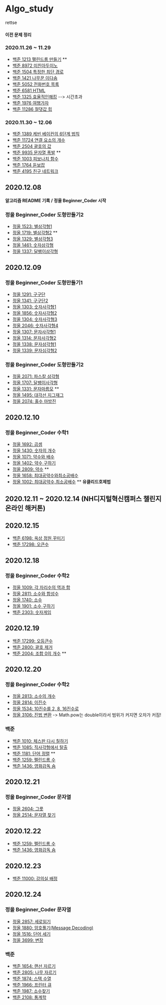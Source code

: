 # Algo_study
rettse
#### 이전 문제 정리

### 2020.11.26 ~ 11.29

- [백준 1213 팰린드롬 만들기](https://www.acmicpc.net/problem/1213) \*\*
- [백준 8972 미친아두이노](https://www.acmicpc.net/problem/8972)
- [백준 1504 특정한 최단 경로](https://www.acmicpc.net/problem/1504)
- [백준 1421 나무꾼 이다솜](https://www.acmicpc.net/problem/1421)
- [백준 5052 전화번호 목록](https://www.acmicpc.net/problem/5052)
- [백준 6581 HTML](https://www.acmicpc.net/problem/6581)
- [백준 1325 효율적인해킹](https://www.acmicpc.net/problem/1325) --> 시간초과
- [백준 1976 여행가자](https://www.acmicpc.net/problem/1976)
- [백준 11286 절댓값 힙](https://www.acmicpc.net/problem/11286)

### 2020.11.30 ~ 12.06

- [백준 1389 케빈 베이컨의 6단계 법칙](https://www.acmicpc.net/problem/1389)
- [백준 11724 연결 요소의 개수](https://www.acmicpc.net/problem/11724)
- [백준 2504 괄호의 값](https://www.acmicpc.net/problem/2504)
- [백준 9935 문자열 폭발](https://www.acmicpc.net/problem/9935) \*\*
- [백준 1003 피보나치 함수](https://www.acmicpc.net/problem/1003)
- [백준 1764 듣보잡](https://www.acmicpc.net/problem/1764)
- [백준 4195 친구 네트워크](https://www.acmicpc.net/problem/4195)

## 2020.12.08

#### 알고리즘 README 기록 / 정올 Beginner_Coder 시작

### 정올 Beginner_Coder 도형만들기2

- [정올 1523: 별삼각형1](http://www.jungol.co.kr/bbs/board.php?bo_table=pbank&wr_id=795&sca=2020)
- [정올 1719: 별삼각형2](http://www.jungol.co.kr/bbs/board.php?bo_table=pbank&wr_id=992&sca=2020) \*\*
- [정올 1329: 별삼각형3](http://www.jungol.co.kr/bbs/board.php?bo_table=pbank&wr_id=608&sca=2020)
- [정올 1461: 숫자삼각형](http://www.jungol.co.kr/bbs/board.php?bo_table=pbank&wr_id=914&sca=2020)
- [정올 1337: 달팽이삼각형](http://www.jungol.co.kr/bbs/board.php?bo_table=pbank&wr_id=609&sca=2020)

## 2020.12.09

### 정올 Beginner_Coder 도형만들기1

- [정올 1291: 구구단](http://www.jungol.co.kr/bbs/board.php?bo_table=pbank&wr_id=574&sca=2010)
- [정올 1341: 구구단2](http://www.jungol.co.kr/bbs/board.php?bo_table=pbank&wr_id=2076&sca=2010)
- [정올 1303: 숫자사각형1](http://www.jungol.co.kr/bbs/board.php?bo_table=pbank&wr_id=2069&sca=2010)
- [정올 1856: 숫자사각형2](http://www.jungol.co.kr/bbs/board.php?bo_table=pbank&wr_id=1129&sca=2010)
- [정올 1304: 숫자사각형3](http://www.jungol.co.kr/bbs/board.php?bo_table=pbank&wr_id=2070&sca=2010)
- [정올 2046: 숫자사각형4](http://www.jungol.co.kr/bbs/board.php?bo_table=pbank&wr_id=1316&sca=2010)
- [정올 1307: 문자사각형1](http://www.jungol.co.kr/bbs/board.php?bo_table=pbank&wr_id=2071&sca=2010)
- [정올 1314: 문자사각형2](http://www.jungol.co.kr/bbs/board.php?bo_table=pbank&wr_id=2072&sca=2010)
- [정올 1338: 문자삼각형1](http://www.jungol.co.kr/bbs/board.php?bo_table=pbank&wr_id=2074&sca=2010)
- [정올 1339: 문자심각형2](http://www.jungol.co.kr/bbs/board.php?bo_table=pbank&wr_id=2075&sca=2010)

### 정올 Beginner_Coder 도형만들기2

- [정올 2071: 파스칼 삼각형](http://www.jungol.co.kr/bbs/board.php?bo_table=pbank&wr_id=1335&sca=2020)
- [정올 1707: 달팽이사각형](http://www.jungol.co.kr/bbs/board.php?bo_table=pbank&wr_id=980&sca=2020)
- [정올 1331: 문자마름모](http://www.jungol.co.kr/bbs/board.php?bo_table=pbank&wr_id=2073&sca=2020) \*\*
- [정올 1495: 대각선 지그재그](http://www.jungol.co.kr/bbs/board.php?bo_table=pbank&wr_id=767&sca=2020)
- [정올 2074: 홀수 마방진](http://www.jungol.co.kr/bbs/board.php?bo_table=pbank&wr_id=1338&sca=2020)

## 2020.12.10

### 정올 Beginner_Coder 수학1

- [정올 1692: 곱셈](http://www.jungol.co.kr/bbs/board.php?bo_table=pbank&wr_id=965&sca=2030)
- [정올 1430: 숫자의 개수](http://www.jungol.co.kr/bbs/board.php?bo_table=pbank&wr_id=706&sca=2030)
- [정올 1071: 약수와 배수](http://www.jungol.co.kr/bbs/board.php?bo_table=pbank&wr_id=351&sca=2030)
- [정올 1402: 약수 구하기](http://www.jungol.co.kr/bbs/board.php?bo_table=pbank&wr_id=678&sca=2030)
- [정올 2809: 약수](http://www.jungol.co.kr/bbs/board.php?bo_table=pbank&wr_id=450&sca=2030) \*\*
- [정올 1658: 최대공약수와최소공배수](http://www.jungol.co.kr/bbs/board.php?bo_table=pbank&wr_id=931&sca=2030)
- [정올 1002: 최대공약수,최소공배수](http://www.jungol.co.kr/bbs/board.php?bo_table=pbank&wr_id=281&sca=2030) \*\* **유클리드호제법**

## 2020.12.11 ~ 2020.12.14 (NH디지털혁신캠퍼스 챌린지 온라인 해커톤)

## 2020.12.15

- [백준 6198: 옥상 정원 꾸미기](https://www.acmicpc.net/problem/6198)
- [백준 17298: 오큰수](https://www.acmicpc.net/problem/17298)

## 2020.12.18

### 정올 Beginner_Coder 수학2

- [정올 1009: 각 자리수의 역과 합](http://jungol.co.kr/bbs/board.php?bo_table=pbank&wr_id=288&sca=2040)
- [정올 2811: 소수와 합성수](http://jungol.co.kr/bbs/board.php?bo_table=pbank&wr_id=452&sca=2040)
- [정올 1740: 소수](http://jungol.co.kr/bbs/board.php?bo_table=pbank&wr_id=1013&sca=2040)
- [정올 1901: 소수 구하기](http://jungol.co.kr/bbs/board.php?bo_table=pbank&wr_id=1174&sca=2040)
- [백준 2303: 숫자게임](https://www.acmicpc.net/problem/2303)

## 2020.12.19

- [백준 17299: 오등큰수](https://www.acmicpc.net/problem/17299)
- [백준 2800: 괄호 제거](https://www.acmicpc.net/problem/2800)
- [백준 2004: 조합 0의 개수](https://www.acmicpc.net/problem/2004) \*\*

## 2020.12.20
### 정올 Beginner_Coder 수학2

- [정올 2813: 소수의 개수](http://jungol.co.kr/bbs/board.php?bo_table=pbank&wr_id=2079&sca=2040)
- [정올 2814: 이진수](http://jungol.co.kr/bbs/board.php?bo_table=pbank&wr_id=2080&sca=2040)
- [정올 1534: 10진수를 2, 8, 16진수로](http://jungol.co.kr/bbs/board.php?bo_table=pbank&wr_id=806&sca=2040)
- [정올 3106: 진법 변환](http://jungol.co.kr/bbs/board.php?bo_table=pbank&wr_id=2375&sca=2040) -> Math.pow는 double이라서 범위가 커지면 오차가 커짐!

### 백준

- [백준 1010: 체스판 다시 칠하기](https://www.acmicpc.net/problem/1018)
- [백준 1085: 직사각형에서 탈출](https://www.acmicpc.net/problem/1085)
- [백준 1181: 단어 정렬](https://www.acmicpc.net/problem/1181) \*\*
- [백준 1259: 펠린드롬 수](https://www.acmicpc.net/problem/1259)
- [백준 1436: 영화감독 숌](https://www.acmicpc.net/problem/1436)

## 2020.12.21

### 정올 Beginner_Coder 문자열

- [정올 2604: 그릇](http://jungol.co.kr/bbs/board.php?bo_table=pbank&wr_id=1865&sca=2050)
- [정올 2514: 문자열 찾기](http://jungol.co.kr/bbs/board.php?bo_table=pbank&wr_id=1775&sca=2050)

## 2020.12.22

- [백준 1259: 펠린드롬 수](https://www.acmicpc.net/problem/1259)
- [백준 1436: 영화감독 숌](https://www.acmicpc.net/problem/1436)

## 2020.12.23

- [백준 11000: 강의실 배정](https://www.acmicpc.net/problem/11000)

## 2020.12.24
### 정올 Beginner_Coder 문자열
- [정올 2857: 세로읽기](http://jungol.co.kr/bbs/board.php?bo_table=pbank&wr_id=2119&sca=2050)
- [정올 1880: 암호풀기(Message Decoding)](http://jungol.co.kr/bbs/board.php?bo_table=pbank&wr_id=1153&sca=2050)
- [정올 1516: 단어 세기](http://jungol.co.kr/bbs/board.php?bo_table=pbank&wr_id=788&sca=2050)
- [정올 3699: 변장](http://jungol.co.kr/bbs/board.php?bo_table=pbank&wr_id=3048&sca=2050)

### 백준
- [백준 1654: 랜선 자르기](https://www.acmicpc.net/problem/1654)
- [백준 2805: 나무 자르기](https://www.acmicpc.net/problem/2805)
- [백준 1874: 스택 수열](https://www.acmicpc.net/problem/1874)
- [백준 1966: 프린터 큐](https://www.acmicpc.net/problem/1966)
- [백준 1987: 소수찾기](https://www.acmicpc.net/problem/1987)
- [백준 2108: 통계학](https://www.acmicpc.net/problem/2108)


